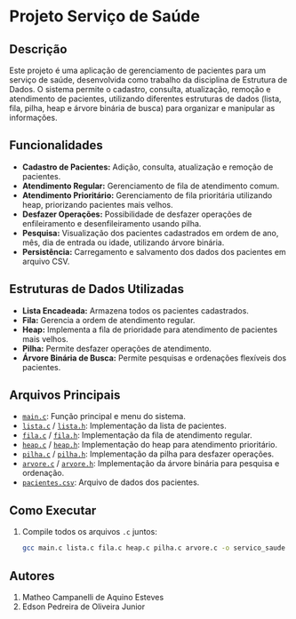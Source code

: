 # Projeto Serviço de Saúde

## Descrição

Este projeto é uma aplicação de gerenciamento de pacientes para um serviço de saúde, desenvolvida como trabalho da disciplina de Estrutura de Dados. O sistema permite o cadastro, consulta, atualização, remoção e atendimento de pacientes, utilizando diferentes estruturas de dados (lista, fila, pilha, heap e árvore binária de busca) para organizar e manipular as informações.

## Funcionalidades

- **Cadastro de Pacientes:** Adição, consulta, atualização e remoção de pacientes.
- **Atendimento Regular:** Gerenciamento de fila de atendimento comum.
- **Atendimento Prioritário:** Gerenciamento de fila prioritária utilizando heap, priorizando pacientes mais velhos.
- **Desfazer Operações:** Possibilidade de desfazer operações de enfileiramento e desenfileiramento usando pilha.
- **Pesquisa:** Visualização dos pacientes cadastrados em ordem de ano, mês, dia de entrada ou idade, utilizando árvore binária.
- **Persistência:** Carregamento e salvamento dos dados dos pacientes em arquivo CSV.

## Estruturas de Dados Utilizadas

- **Lista Encadeada:** Armazena todos os pacientes cadastrados.
- **Fila:** Gerencia a ordem de atendimento regular.
- **Heap:** Implementa a fila de prioridade para atendimento de pacientes mais velhos.
- **Pilha:** Permite desfazer operações de atendimento.
- **Árvore Binária de Busca:** Permite pesquisas e ordenações flexíveis dos pacientes.

## Arquivos Principais

- [`main.c`](main.c): Função principal e menu do sistema.
- [`lista.c`](lista.c) / [`lista.h`](lista.h): Implementação da lista de pacientes.
- [`fila.c`](fila.c) / [`fila.h`](fila.h): Implementação da fila de atendimento regular.
- [`heap.c`](heap.c) / [`heap.h`](heap.h): Implementação do heap para atendimento prioritário.
- [`pilha.c`](pilha.c) / [`pilha.h`](pilha.h): Implementação da pilha para desfazer operações.
- [`arvore.c`](arvore.c) / [`arvore.h`](arvore.h): Implementação da árvore binária para pesquisa e ordenação.
- [`pacientes.csv`](pacientes.csv): Arquivo de dados dos pacientes.

## Como Executar

1. Compile todos os arquivos `.c` juntos:
   ```sh
   gcc main.c lista.c fila.c heap.c pilha.c arvore.c -o servico_saude
   ```

## Autores

1. Matheo Campanelli de Aquino Esteves 
2. Edson Pedreira de Oliveira Junior
